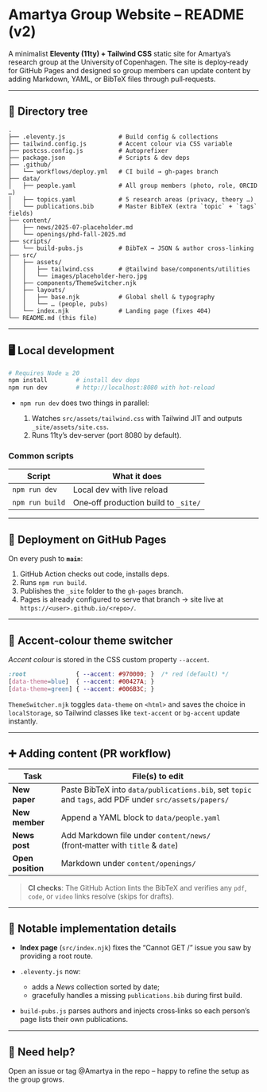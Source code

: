 # Amartya Group Website – README (v2)

A minimalist **Eleventy (11ty) + Tailwind CSS** static site for Amartya’s research group at the University of Copenhagen. The site is deploy‑ready for GitHub Pages and designed so group members can update content by adding Markdown, YAML, or BibTeX files through pull‑requests.

---

## 📁 Directory tree

```
.
├── .eleventy.js               # Build config & collections
├── tailwind.config.js         # Accent colour via CSS variable
├── postcss.config.js          # Autoprefixer
├── package.json               # Scripts & dev deps
├── .github/
│   └── workflows/deploy.yml   # CI build → gh‑pages branch
├── data/
│   ├── people.yaml            # All group members (photo, role, ORCID …)
│   ├── topics.yaml            # 5 research areas (privacy, theory …)
│   └── publications.bib       # Master BibTeX (extra `topic` + `tags` fields)
├── content/
│   ├── news/2025-07-placeholder.md
│   └── openings/phd-fall-2025.md
├── scripts/
│   └── build-pubs.js          # BibTeX → JSON & author cross‑linking
├── src/
│   ├── assets/
│   │   ├── tailwind.css       # @tailwind base/components/utilities
│   │   └── images/placeholder-hero.jpg
│   ├── components/ThemeSwitcher.njk
│   ├── layouts/
│   │   ├── base.njk           # Global shell & typography
│   │   └── … (people, pubs)
│   └── index.njk              # Landing page (fixes 404)
└── README.md (this file)
```

---

## 🖥️ Local development

```bash
# Requires Node ≥ 20
npm install        # install dev deps
npm run dev        # http://localhost:8080 with hot‑reload
```

* `npm run dev` does two things in parallel:

  1. Watches `src/assets/tailwind.css` with Tailwind JIT and outputs `_site/assets/site.css`.
  2. Runs 11ty’s dev‑server (port 8080 by default).

### Common scripts

| Script          | What it does                         |
| --------------- | ------------------------------------ |
| `npm run dev`   | Local dev with live reload           |
| `npm run build` | One‑off production build to `_site/` |

---

## 🚀 Deployment on GitHub Pages

On every push to **`main`**:

1. GitHub Action checks out code, installs deps.
2. Runs `npm run build`.
3. Publishes the `_site` folder to the `gh-pages` branch.
4. Pages is already configured to serve that branch → site live at `https://<user>.github.io/<repo>/`.

---

## 🌈 Accent‑colour theme switcher

*Accent colour* is stored in the CSS custom property `--accent`.

```css
:root              { --accent: #970000; }  /* red (default) */
[data-theme=blue]  { --accent: #00427A; }
[data-theme=green] { --accent: #006B3C; }
```

`ThemeSwitcher.njk` toggles `data-theme` on `<html>` and saves the choice in `localStorage`, so Tailwind classes like `text-accent` or `bg-accent` update instantly.

---

## ➕ Adding content (PR workflow)

| Task              | File(s) to edit                                                                                       |
| ----------------- | ----------------------------------------------------------------------------------------------------- |
| **New paper**     | Paste BibTeX into `data/publications.bib`, set `topic` and `tags`, add PDF under `src/assets/papers/` |
| **New member**    | Append a YAML block to `data/people.yaml`                                                             |
| **News post**     | Add Markdown file under `content/news/` (front‑matter with `title` & `date`)                          |
| **Open position** | Markdown under `content/openings/`                                                                    |

> **CI checks**: The GitHub Action lints the BibTeX and verifies any `pdf`, `code`, or `video` links resolve (skips for drafts).

---

## 📝  Notable implementation details

* **Index page** (`src/index.njk`) fixes the “Cannot GET /” issue you saw by providing a root route.
* `.eleventy.js` now:

  * adds a *News* collection sorted by date;
  * gracefully handles a missing `publications.bib` during first build.
* `build-pubs.js` parses authors and injects cross‑links so each person’s page lists their own publications.

---

## 📮 Need help?

Open an issue or tag @Amartya in the repo – happy to refine the setup as the group grows.

